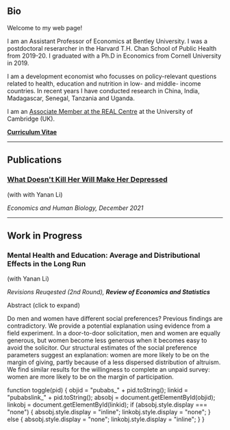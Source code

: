 Bio
---

Welcome to my web page!

I am an Assistant Professor of Economics at Bentley University. I was a postdoctoral reserarcher in the Harvard T.H. Chan School of Public Health from 2019-20. I graduated with a Ph.D in Economics from Cornell University in 2019.

I am a development economist who focusses on policy-relevant questions related to health, education and nutrition in low- and middle- income countries. In recent years I have conducted research in China, India, Madagascar, Senegal, Tanzania and Uganda.

I am an [Associate Member at the REAL Centre](https://www.educ.cam.ac.uk/centres/real/members/associatedmembers/) at the University of Cambridge (UK).

__[Curriculum Vitae]("https://www.dropbox.com/s/iermru11ehf8fc0/NS-CV.pdf?dl=0")__ 

* * *

Publications
------------

### [What Doesn't Kill Her Will Make Her Depressed]("https://www.sciencedirect.com/science/article/abs/pii/S1570677X21000897")

(with with Yanan Li)

_Economics and Human Biology, December 2021_

* * *

Work in Progress
----------------

### Mental Health and Education: Average and Distributional Effects in the Long Run

(with Yanan Li)

_Revisions Reuqested (2nd Round), **Review of Economics and Statistics**_

<detail>
<summary>Abstract (click to expand)</summary>

Do men and women have different social preferences? Previous findings are contradictory. We provide a potential explanation using evidence from a field experiment. In a door-to-door solicitation, men and women are equally generous, but women become less generous when it becomes easy to avoid the solicitor. Our structural estimates of the social preference parameters suggest an explanation: women are more likely to be on the margin of giving, partly because of a less dispersed distribution of altruism. We find similar results for the willingness to complete an unpaid survey: women are more likely to be on the margin of participation.
</details>

function toggle(pid) { objid = "pubabs\_" + pid.toString(); linkid = "pubabslink\_" + pid.toString(); absobj = document.getElementById(objid); linkobj = document.getElementById(linkid); if (absobj.style.display === "none") { absobj.style.display = "inline"; linkobj.style.display = "none"; } else { absobj.style.display = "none"; linkobj.style.display = "inline"; } }
